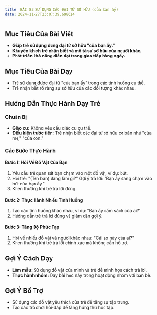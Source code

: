 ```yaml
---
title: BÀI 83 SỬ DỤNG CÁC ĐẠI TỪ SỞ HỮU (của bạn ấy)
date: 2024-11-27T23:07:39.698614
---
```


## Mục Tiêu Của Bài Viết
- **Giúp trẻ sử dụng đúng đại từ sở hữu "của bạn ấy."**
- **Khuyến khích trẻ nhận biết và mô tả sự sở hữu của người khác.**
- **Phát triển khả năng diễn đạt trong giao tiếp hàng ngày.**

## Mục Tiêu Của Bài Dạy
- Trẻ sử dụng được đại từ "của bạn ấy" trong các tình huống cụ thể.
- Trẻ nhận biết rõ ràng sự sở hữu của các đối tượng khác nhau.

## Hướng Dẫn Thực Hành Dạy Trẻ

### Chuẩn Bị
- **Giáo cụ:** Không yêu cầu giáo cụ cụ thể.
- **Điều kiện trước tiên:** Trẻ nhận biết các đại từ sở hữu cơ bản như "của mẹ," "của con."

### Các Bước Thực Hành
#### Bước 1: Hỏi Về Đồ Vật Của Bạn
1. Yêu cầu trẻ quan sát bạn chạm vào một đồ vật, ví dụ: bút.
2. Hỏi trẻ: "(Tên bạn) đang làm gì?" Gợi ý trả lời: "Bạn ấy đang chạm vào bút của bạn ấy."
3. Khen thưởng khi trẻ trả lời đúng.

#### Bước 2: Thực Hành Nhiều Tình Huống
1. Tạo các tình huống khác nhau, ví dụ: "Bạn ấy cầm sách của ai?"
2. Hướng dẫn trẻ trả lời đúng và giảm dần gợi ý.

#### Bước 3: Tăng Độ Phức Tạp
1. Hỏi về nhiều đồ vật và người khác nhau: "Cái áo này của ai?"
2. Khen thưởng khi trẻ trả lời chính xác mà không cần hỗ trợ.

## Gợi Ý Cách Dạy
- **Làm mẫu:** Sử dụng đồ vật của mình và trẻ để minh họa cách trả lời.
- **Thực hành nhóm:** Dạy bài học này trong hoạt động nhóm với bạn bè.

## Gợi Ý Bổ Trợ
- Sử dụng các đồ vật yêu thích của trẻ để tăng sự tập trung.
- Tạo các trò chơi hỏi-đáp để tăng hứng thú học tập.
